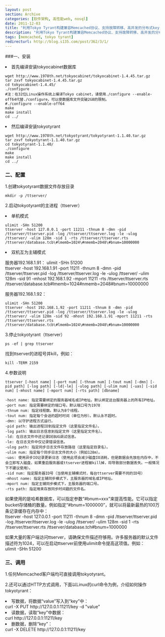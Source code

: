 ```yaml
---
layout: post
section: Archive
categories: [软件架构, 高性能web, nosql]
date: 2011-12-03
title: "利用Tokyo Tyrant构建兼容Memcached协议、支持故障转移、高并发的分布式key-value持久存储系统"
description: "利用Tokyo Tyrant构建兼容Memcached协议、支持故障转移、高并发的分布式key-value持久存储系统"
tags: [memcached, tokyo tyrant]
redirecturl: http://blog.s135.com/post/362/3/1/
---
```


###一、安装 

<li>首先编译安装tokyocabinet数据库</li>

    wget http://www.1978th.net/tokyocabinet/tokyocabinet-1.4.45.tar.gz  
    tar zxvf tokyocabinet-1.4.45.tar.gz  
    cd tokyocabinet-1.4.45/  
    ./configure  
    #注：在32位Linux操作系统上编译Tokyo cabinet，请使用./configure --enable-off64代替./configure，可以使数据库文件突破2GB的限制。   
    #./configure --enable-off64  
    make  
    make install  
    cd ../

<li>然后编译安装tokyotyrant</li>

    wget http://www.1978th.net/tokyotyrant/tokyotyrant-1.1.40.tar.gz  
    tar zxvf tokyotyrant-1.1.40.tar.gz  
    cd tokyotyrant-1.1.40/  
    ./configure  
    make  
    make install  
    cd ../

### 二、配置

1.创建tokyotyrant数据文件存放目录

	mkdir -p /ttserver/

2.启动tokyotyrant的主进程（ttserver）

<li>单机模式</li>  

    ulimit -SHn 51200  
    ttserver -host 127.0.0.1 -port 11211 -thnum 8 -dmn -pid /ttserver/ttserver.pid -log /ttserver/ttserver.log -le -ulog /ttserver/ -ulim 128m -sid 1 -rts /ttserver/ttserver.rts /ttserver/database.tcb\#lmemb=1024\#nmemb=2048\#bnum=10000000  

<li>双机互为主辅模式</li>

服务器192.168.1.91：
    ulimit -SHn 51200  
    ttserver -host 192.168.1.91 -port 11211 -thnum 8 -dmn -pid /ttserver/ttserver.pid -log /ttserver/ttserver.log -le -ulog /ttserver/ -ulim 128m -sid 91 -mhost 192.168.1.92 -mport 11211 -rts /ttserver/ttserver.rts /ttserver/database.tcb\#lmemb=1024\#nmemb=2048\#bnum=10000000

服务器192.168.1.92：
    
    ulimit -SHn 51200  
    ttserver -host 192.168.1.92 -port 11211 -thnum 8 -dmn -pid /ttserver/ttserver.pid -log /ttserver/ttserver.log -le -ulog /ttserver/ -ulim 128m -sid 92 -mhost 192.168.1.91 -mport 11211 -rts /ttserver/ttserver.rts /ttserver/database.tcb\#lmemb=1024\#nmemb=2048\#bnum=10000000

3.停止tokyotyrant（ttserver）

	ps -ef | grep ttserver

找到ttserver的进程号并kill，例如：

	kill -TERM 2159

4.参数说明

    ttserver [-host name] [-port num] [-thnum num] [-tout num] [-dmn] [-pid path] [-log path] [-ld|-le] [-ulog path] [-ulim num] [-uas] [-sid num] [-mhost name] [-mport num] [-rts path] [dbname]  

    -host name: 指定需要绑定的服务器域名或IP地址。默认绑定这台服务器上的所有IP地址。  
    -port num: 指定需要绑定的端口号。默认端口号为1978  
    -thnum num: 指定线程数。默认为8个线程。  
    -tout num: 指定每个会话的超时时间（单位为秒）。默认永不超时。  
    -dmn: 以守护进程方式运行。  
    -pid path: 输出进程ID到指定文件（这里指定文件名）。  
    -log path: 输出日志信息到指定文件（这里指定文件名）。  
    -ld: 在日志文件中还记录DEBUG调试信息。  
    -le: 在日志文件中仅记录错误信息。  
    -ulog path: 指定同步日志文件存放路径（这里指定目录名）。  
    -ulim num: 指定每个同步日志文件的大小（例如128m）。  
    -uas: 使用异步IO记录更新日志（使用此项会减少磁盘IO消耗，但是数据会先放在内存中，不会立即写入磁盘，如果重启服务器或ttserver进程被kill掉，将导致部分数据丢失。一般情况下不建议使用）。  
    -sid num: 指定服务器ID号（当使用主辅模式时，每台ttserver需要不同的ID号）   
    -mhost name: 指定主辅同步模式下，主服务器的域名或IP地址。  
    -mport num: 指定主辅同步模式下，主服务器的端口号。  
    -rts path: 指定用来存放同步时间戳的文件名。  

如果使用的是哈希数据库，可以指定参数“#bnum=xxx”来提高性能。它可以指定bucket存储桶的数量。例如指定“#bnum=1000000”，就可以将最新最热的100万条记录缓存在内存中：  
    ttserver -host 127.0.0.1 -port 11211 -thnum 8 -dmn -pid /ttserver/ttserver.pid -log /ttserver/ttserver.log -le -ulog /ttserver/ -ulim 128m -sid 1 -rts /ttserver/ttserver.rts /ttserver/database.tch\#bnum=1000000

如果大量的客户端访问ttserver，请确保文件描述符够用。许多服务器的默认文件描述符为1024，可以在启动ttserver前使用ulimit命令提高这项值。例如：  
    ulimit -SHn 51200

### 三、调用

1.任何Memcached客户端均可直接调用tokyotyrant。  

2.还可以通过HTTP方式调用，下面以Linux的curl命令为例，介绍如何操作tokyotyrant：

<li>写数据，将数据“value”写入到“key”中：</li>  
    curl -X PUT http://127.0.0.1:11211/key -d "value"
	
<li>读数据，读取“key”中数据：</li>  
    curl http://127.0.0.1:11211/key
	
<li>删数据，删除“key”：</li>  
    curl -X DELETE http://127.0.0.1:11211/key

